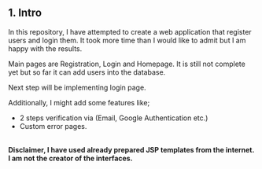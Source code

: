## 1. Intro

In this repository, I have attempted to create a web application that register users and login them. It took more time than I would like to admit but I am happy with the results.


Main pages are Registration, Login and Homepage.
It is still not complete yet but so far it can add users into 
the database.

Next step will be implementing login page.

Additionally, I might add some features like;
+ 2 steps verification via (Email, Google Authentication etc.)
+ Custom error pages.


<br>
<b>
Disclaimer, I have used already prepared JSP templates from the internet.
I am not the creator of the interfaces.
</b>
